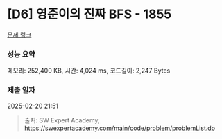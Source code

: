 # [D6] 영준이의 진짜 BFS - 1855 

[문제 링크](https://swexpertacademy.com/main/code/problem/problemDetail.do?contestProbId=AV5LnipaDvwDFAXc) 

### 성능 요약

메모리: 252,400 KB, 시간: 4,024 ms, 코드길이: 2,247 Bytes

### 제출 일자

2025-02-20 21:51



> 출처: SW Expert Academy, https://swexpertacademy.com/main/code/problem/problemList.do